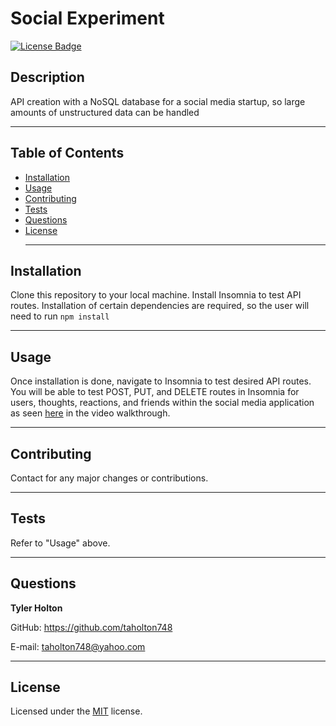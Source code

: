# Social Experiment
  [![License Badge](https://img.shields.io/badge/license-MIT-blue)](https://choosealicense.com/licenses/mit/)
  ## Description
  API creation with a NoSQL database for a social media startup, so large amounts of unstructured data can be handled <hr>
  
  ## Table of Contents
  * [Installation](#installation)
  * [Usage](#usage)
  * [Contributing](#contributing)
  * [Tests](#tests)
  * [Questions](#questions) 
  * [License](#license) <hr>
  

  ## Installation
  Clone this repository to your local machine. Install Insomnia to test API routes. Installation of certain dependencies are required, so the user will need to run  ```npm install``` <hr>

  ## Usage
  Once installation is done, navigate to Insomnia to test desired API routes. You will be able to test POST, PUT, and DELETE routes in Insomnia for users, thoughts, reactions, and friends within the social media application as seen [here](https://drive.google.com/file/d/1LKqraboR3YLu6XGtpO7eRitUGQw6wXEr/view) in the video walkthrough. <hr>
  

  ## Contributing
  Contact for any major changes or contributions. <hr>

  ## Tests
  Refer to "Usage" above. <hr>

  ## Questions
  <strong>Tyler Holton</strong>

  GitHub: https://github.com/taholton748
  
  E-mail: taholton748@yahoo.com <hr>
  
  ## License
  Licensed under the [MIT](https://choosealicense.com/licenses/mit/) license.